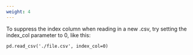 ```yaml
---
weight: 4
---
```


To suppress the index column when reading in a new .csv, try setting the index_col parameter to 0, like this:
```
pd.read_csv('./file.csv', index_col=0)
```
